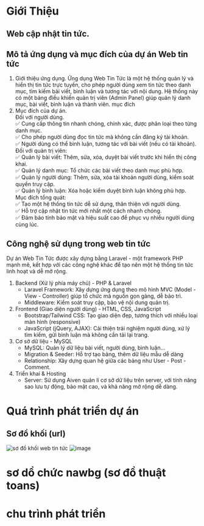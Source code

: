 # Giới Thiệu
## Web cập nhật tin tức.
## Mô tả ứng dụng và mục đích của dự án Web tin tức 
1. Giới thiệu ứng dụng.
   Ứng dụng Web Tin Tức là một hệ thống quản lý và hiển thị tin tức trực tuyến, cho phép người dùng xem tin tức theo danh mục, tìm kiếm bài viết, bình luận và tương tác với nội dung. Hệ thống này có một bảng điều khiển quản trị viên (Admin Panel) giúp quản lý danh mục, bài viết, bình luận và thành viên.
mục đích
2. Mục đích của dự án.<br>
   Đối với người dùng.<br>
   ✅ Cung cấp thông tin nhanh chóng, chính xác, được phân loại theo từng danh mục.<br>
   ✅ Cho phép người dùng đọc tin tức mà không cần đăng ký tài khoản.<br>
   ✅ Người dùng có thể bình luận, tương tác với bài viết (nếu có tài khoản).<br>
   Đối với quản trị viên:<br>
   ✅ Quản lý bài viết: Thêm, sửa, xóa, duyệt bài viết trước khi hiển thị công khai.<br>
   ✅ Quản lý danh mục: Tổ chức các bài viết theo danh mục phù hợp.<br>
   ✅ Quản lý người dùng: Thêm, sửa, xóa tài khoản người dùng, kiểm soát quyền truy cập.<br>
   ✅ Quản lý bình luận: Xóa hoặc kiểm duyệt bình luận không phù hợp.<br>
   Mục đích tổng quát:<br>
   ✅ Tạo một hệ thống tin tức dễ sử dụng, thân thiện với người dùng.<br>
   ✅ Hỗ trợ cập nhật tin tức mới nhất một cách nhanh chóng.<br>
   ✅ Đảm bảo tính bảo mật và hiệu suất cao để phục vụ nhiều người dùng cùng lúc.<br>
## Công nghệ sử dụng trong web tin tức
   Dự án Web Tin Tức được xây dựng bằng Laravel - một framework PHP mạnh mẽ, kết hợp với các công nghệ khác để tạo nên một hệ thống tin tức linh hoạt và dễ mở rộng.<br>
   1. Backend (Xử lý phía máy chủ) - PHP & Laravel <br>
      - Laravel Framework: Xây dựng ứng dụng theo mô hình MVC (Model - View - Controller) giúp tổ chức mã nguồn gọn gàng, dễ bảo trì.<br>
      - Middleware: Kiểm soát truy cập, bảo vệ nội dung quản trị.<br>
   2. Frontend (Giao diện người dùng) - HTML, CSS, JavaScript<br>
      - Bootstrap/Tailwind CSS: Tạo giao diện đẹp, tương thích với nhiều loại màn hình (responsive)<br>
      - JavaScript (jQuery, AJAX): Cải thiện trải nghiệm người dùng, xử lý tìm kiếm, gửi bình luận mà không cần tải lại trang.<br>
   3. Cơ sở dữ liệu - MySQL<br>
      - MySQL: Quản lý dữ liệu bài viết, người dùng, bình luận...<br>
      - Migration & Seeder: Hỗ trợ tạo bảng, thêm dữ liệu mẫu dễ dàng <br>
      - Relationship: Xây dựng quan hệ giữa các bảng như User - Post - Comment. <br>
   4. Triển khai & Hosting<br>
      - Server: Sử dụng Aiven quản lí cơ sở dữ liệu trên server, với tính năng sao lưu tự động, bảo mật cao, và khả năng mở rộng dễ dàng.<br>

# Quá trình phát triển dự án 
## Sơ đồ khối (url)

![sơ đồ khối web tin tức ](https://github.com/user-attachments/assets/bea038aa-bb66-44f8-a03f-a550f9f190f9)
![image](https://github.com/user-attachments/assets/91c630d8-b669-4096-8f59-5cd57eff5762)


# sơ dồ chức nawbg (sơ đồ thuật toans)
# chu trình phát triển
